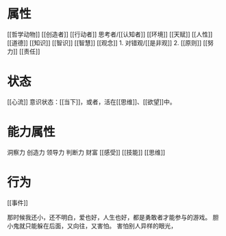 # 属性
[[哲学动物]] 
[[创造者]] 
[[行动者]] 
思考者/[[认知者]]
[[环境]] 
[[天赋]] 
[[人性]] 
[[道德]] 
[[知识]] 
[[智识]] 
[[智慧]] 
[[观念]] 
	1. 对错观/[[是非观]]
	2. [[原则]] 
[[努力]] 
[[责任]] 
# 状态
[[心流]] 
意识状态：[[当下]]，或者，活在[[思维]]、[[欲望]]中。
#  能力属性
洞察力
创造力
领导力
判断力
财富
[[感受]] 
[[技能]] 
[[思维]] 
# 行为
[[事件]] 

那时候我还小，还不明白，爱也好，人生也好，都是勇敢者才能参与的游戏。
胆小鬼就只能躲在后面，又向往，又害怕。
害怕别人异样的眼光，